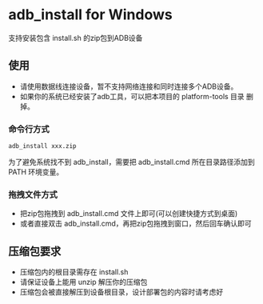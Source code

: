 # adb_install for Windows
支持安装包含 install.sh 的zip包到ADB设备

## 使用
* 请使用数据线连接设备，暂不支持网络连接和同时连接多个ADB设备。
* 如果你的系统已经安装了adb工具，可以把本项目的 platform-tools 目录 删掉。

### 命令行方式
```
adb_install xxx.zip
```
为了避免系统找不到 adb_install，需要把 adb_install.cmd 所在目录路径添加到 PATH 环境变量。

### 拖拽文件方式
* 把zip包拖拽到 adb_install.cmd 文件上即可(可以创建快捷方式到桌面)
* 或者直接双击 adb_install.cmd，再把zip包拖拽到窗口，然后回车确认即可


## 压缩包要求
* 压缩包内的根目录需存在 install.sh
* 请保证设备上能用 unzip 解压你的压缩包
* 压缩包会被直接解压到设备根目录，设计部署包的内容时请考虑好
